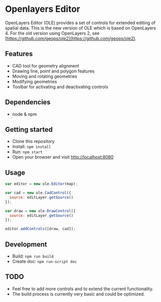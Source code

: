 # Openlayers Editor

OpenLayers Editor (OLE) provides a set of controls for extended editing of spatial data.
This is the new version of OLE which is based on OpenLayers 4.
For the old version using OpenLayers 2, see
[https://github.com/geops/ole2](https://github.com/geops/ole2).

## Features
- CAD tool for geometry alignment
- Drawing line, point and polygon features
- Moving and rotating geometries
- Modifying geometries
- Toolbar for activating and deactivating controls

## Dependencies
- node & npm

## Getting started
- Clone this repository
- Install: `npm install`
- Run: `npm start`
- Open your browser and visit [http://localhost:8080](http://localhost:8080)

## Usage
```js
var editor = new ole.Editor(map);

var cad = new ole.CadControl({
  source: editLayer.getSource()
});

var draw = new ole.DrawControl({
  source: editLayer.getSource()
});

editor.addControls([draw, cad]);

```

## Development
- Build: `npm run build`
- Create doc: `npm run-script doc`


## TODO
- Feel free to add more controls and to extend the current functionality.
- The build process is currently very basic and could be optimized.
